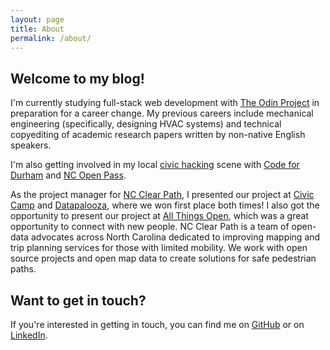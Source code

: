 ```yaml
---
layout: page
title: About
permalink: /about/
---
```


## Welcome to my blog! 

I'm currently studying full-stack web development with [The Odin Project](https://www.theodinproject.com/) in preparation for a career change. My previous careers include mechanical engineering (specifically, designing HVAC systems) and technical copyediting of academic research papers written by non-native English speakers. 

I'm also getting involved in my local [civic hacking](https://codefordc.org/resources/what-is-civic-hacking.html) scene with [Code for Durham](http://codefordurham.com/) and [NC Open Pass](http://ncopenpass.com/). 

As the project manager for [NC Clear Path](https://nc-clear-path.github.io/), I presented our project at [Civic Camp](http://ncopenpass.com/blog/civic-camp-hackathon-concludes-with-open-data-competition-kickoff/) and [Datapalooza](http://ncopenpass.com/blog/civic-tech-solutions-and-first-responder-technology-highlighted-at-nc-open-pass-datapalooza/), where we won first place both times! I also got the opportunity to present our project at [All Things Open](http://ncopenpass.com/blog/nc-open-pass-datapalooza-open-data-competition-coming-to-ipreo/), which was a great opportunity to connect with new people. NC Clear Path is a team of open-data advocates across North Carolina dedicated to improving mapping and trip planning services for those with limited mobility. We work with open source projects and open map data to create solutions for safe pedestrian paths. 

## Want to get in touch?

If you're interested in getting in touch, you can find me on [GitHub](https://github.com/leila-alderman) or on [LinkedIn](https://www.linkedin.com/in/leila-alderman/). 

